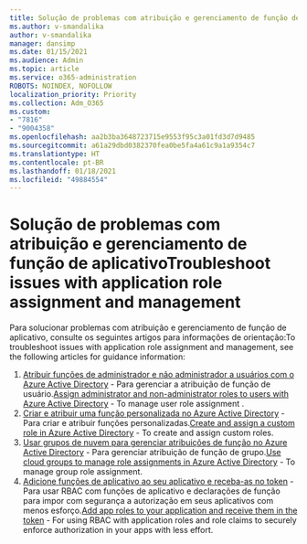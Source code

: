 ```yaml
---
title: Solução de problemas com atribuição e gerenciamento de função de aplicativo
ms.author: v-smandalika
author: v-smandalika
manager: dansimp
ms.date: 01/15/2021
ms.audience: Admin
ms.topic: article
ms.service: o365-administration
ROBOTS: NOINDEX, NOFOLLOW
localization_priority: Priority
ms.collection: Adm_O365
ms.custom:
- "7816"
- "9004358"
ms.openlocfilehash: aa2b3ba3648723715e9553f95c3a01fd3d7d9485
ms.sourcegitcommit: a61a29dbd0382370fea0be5fa4a61c9a1a9354c7
ms.translationtype: HT
ms.contentlocale: pt-BR
ms.lasthandoff: 01/18/2021
ms.locfileid: "49884554"
---
```

# <a name="troubleshoot-issues-with-application-role-assignment-and-management"></a><span data-ttu-id="bef57-102">Solução de problemas com atribuição e gerenciamento de função de aplicativo</span><span class="sxs-lookup"><span data-stu-id="bef57-102">Troubleshoot issues with application role assignment and management</span></span>

<span data-ttu-id="bef57-103">Para solucionar problemas com atribuição e gerenciamento de função de aplicativo, consulte os seguintes artigos para informações de orientação:</span><span class="sxs-lookup"><span data-stu-id="bef57-103">To troubleshoot issues with application role assignment and management, see the following articles for guidance information:</span></span>

1. <span data-ttu-id="bef57-104">[Atribuir funções de administrador e não administrador a usuários com o Azure Active Directory](https://docs.microsoft.com/azure/active-directory/fundamentals/active-directory-users-assign-role-azure-portal) - Para gerenciar a atribuição de função de usuário.</span><span class="sxs-lookup"><span data-stu-id="bef57-104">[Assign administrator and non-administrator roles to users with Azure Active Directory](https://docs.microsoft.com/azure/active-directory/fundamentals/active-directory-users-assign-role-azure-portal) - To manage user role assignment .</span></span>
2. <span data-ttu-id="bef57-105">[Criar e atribuir uma função personalizada no Azure Active Directory](https://docs.microsoft.com/azure/active-directory/roles/custom-create) - Para criar e atribuir funções personalizadas.</span><span class="sxs-lookup"><span data-stu-id="bef57-105">[Create and assign a custom role in Azure Active Directory](https://docs.microsoft.com/azure/active-directory/roles/custom-create) - To create and assign custom roles.</span></span>
3. <span data-ttu-id="bef57-106">[Usar grupos de nuvem para gerenciar atribuições de função no Azure Active Directory](https://docs.microsoft.com/azure/active-directory/roles/groups-concept) - Para gerenciar atribuição de função de grupo.</span><span class="sxs-lookup"><span data-stu-id="bef57-106">[Use cloud groups to manage role assignments in Azure Active Directory](https://docs.microsoft.com/azure/active-directory/roles/groups-concept) - To manage group role assignment.</span></span>
4. <span data-ttu-id="bef57-107">[Adicione funções de aplicativo ao seu aplicativo e receba-as no token](https://docs.microsoft.com/azure/active-directory/develop/howto-add-app-roles-in-azure-ad-apps#app-roles-vs-groups) - Para usar RBAC com funções de aplicativo e declarações de função para impor com segurança a autorização em seus aplicativos com menos esforço.</span><span class="sxs-lookup"><span data-stu-id="bef57-107">[Add app roles to your application and receive them in the token](https://docs.microsoft.com/azure/active-directory/develop/howto-add-app-roles-in-azure-ad-apps#app-roles-vs-groups) - For using RBAC with application roles and role claims to securely enforce authorization in your apps with less effort.</span></span>
